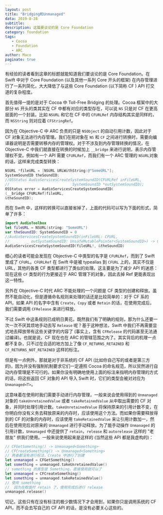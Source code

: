 ```yaml
---
layout: post
title: "Bridging和Unmanaged"
data: 2019-8-28
subtitle: 
description: 这篇要谈论的是 Core Foundation
category: foundation
tags:
   - Cocoa
   - Foundation
   - ARC
author: Maco
paginate: true
---
```



有经验的读者看到这章的标题就能知道我们要谈论的是 Core Foundation。在 Swift 中对于 Core Foundation (以及其他一系列 Core 开头的框架) 在内存管理进行了一系列简化，大大降低了与这些 Core Foundation (以下简称 CF ) API 打交道的复杂程度。

首先值得一提的是对于 Cocoa 中 Toll-Free Bridging 的处理。Cocoa 框架中的大部分 `NS` 开头的类其实在 CF 中都有对应的类型存在，可以说 `NS` 只是对 CF 在更高层面的一个封装。比如 `NSURL` 和它在 CF 中的 `CFURLRef` 内存结构其实是同样的，而 `NSString` 则对应着 `CFStringRef`。

因为在 Objective-C 中 ARC 负责的只是 `NSObject` 的自动引用计数，因此对于 CF 对象无法进行内存管理。我们在把对象在 `NS` 和 `CF` 之间进行转换时，需要向编译器说明是否需要转移内存的管理权。对于不涉及到内存管理转换的情况，在 Objective-C 中我们就直接在转换的时候加上 `__bridge` 来进行说明，表示内存管理权不变。例如有一个 API 需要 `CFURLRef`，而我们有一个 ARC 管理的 `NSURL`对象的话，这样来完成类型转换：

```objective-c
NSURL *fileURL = [NSURL URLWithString:@"SomeURL"];
SystemSoundID theSoundID;
//OSStatus AudioServicesCreateSystemSoundID(CFURLRef inFileURL,
//                             SystemSoundID *outSystemSoundID);
OSStatus error = AudioServicesCreateSystemSoundID(
(__bridge CFURLRef)fileURL,
&theSoundID);
```

而在 Swift 中，这样的转换可以直接省掉了，上面的代码可以写为下面的形式，简单了许多：

```swift
import AudioToolbox
let fileURL = NSURL(string: "SomeURL")
var theSoundID: SystemSoundID = 0
//AudioServicesCreateSystemSoundID(inFileURL: CFURL,
//        _ outSystemSoundID: UnsafeMutablePointer<SystemSoundID>) -> OSStatus
AudioServicesCreateSystemSoundID(fileURL!, &theSoundID)
```

细心的读者可能会发现在 Objective-C 中类型的名字是 `CFURLRef`，而到了 Swift 里成了 `CFURL`。`CFURLRef` 在 Swift 中是被 typealias 到 `CFURL` 上的，其实不仅是 URL，其他的各类 CF 类型都进行了类似的处理。这主要是为了减少 API 的迷惑：现在这些 `CF` 类型的行为更接近于 ARC 管理下的对象，因此去掉 Ref 更能表现出这一特性。

另外在 Objective-C 时代 ARC 不能处理的一个问题是 CF 类型的创建和释放。虽然不能自动化，但是遵循命名规则来处理的话还是比较简单的：对于 CF 系的 API，如果 API 的名字中含有 `Create`，`Copy` 或者 `Retain` 的话，在使用完成后，我们需要调用 `CFRelease` 来进行释放。

不过 Swift 中这条规则已成明日黄花。既然我们有了明确的规则，那为什么还要一次一次不厌其烦地手动去写 `Release` 呢？基于这种想法，Swift 中我们不再需要显式地去释放带有这些关键字的内容了 (事实上，含有 `CFRelease` 的代码甚至无法通过编译)。也就是说，CF 现在也在 ARC 的管辖范围之内了。其实背后的机理一点都不复杂，只不过在合适的地方加上了像 `CF_RETURNS_RETAINED` 和 `CF_RETURNS_NOT_RETAINED` 这样的标注。

但是有一点例外，那就是对于非系统的 CF API (比如你自己写的或者是第三方的)，因为并没有强制机制要求它们一定遵照 Cocoa 的命名规范，所以贸然进行自动内存管理是不可行的。如果你没有明确地使用上面的标注来指明内存管理的方式的话，将这些返回 CF 对象的 API 导入 Swift 时，它们的类型会被对对应为 `Unmanaged<T>`。

这意味着在使用时我们需要手动进行内存管理，一般来说会使用得到的 `Unmanaged` 对象的 `takeUnretainedValue` 或者 `takeRetainedValue` 从中取出需要的 CF 对象，并同时处理引用计数。`takeUnretainedValue` 将保持原来的引用计数不变，在你明白你没有义务去释放原来的内存时，应该使用这个方法。而如果你需要释放得到的 CF 的对象的内存时，应该使用 `takeRetainedValue` 来让引用计数加一，然后在使用完后对原来的 `Unmanaged` 进行手动释放。为了能手动操作 `Unmanaged` 的引用计数，`Unmanaged` 中还提供了 `retain`，`release` 和 `autorelease` 这样的 "老朋友" 供我们使用。一般来说使用起来是这样的 (当然这些 API 都是我虚构的)：

```swift
// CFGetSomething() -> Unmanaged<Something>
// CFCreateSomething() -> Unmanaged<Something>
// 两者都没有进行标注，Create 中进行了创建
let unmanaged = CFGetSomething()
let something = unmanaged.takeUnretainedValue()
// something 的类型是 Something，直接使用就可以了
let unmanaged = CFCreateSomething()
let something = unmanaged.takeRetainedValue()
// 使用 something
//  因为在取值时 retain 了，使用完成后进行 release
unmanaged.release()
```

切记，这些只有在没有标注的极少数情况下才会用到，如果你只是调用系统的 CF API，而不会去写自己的 CF API 的话，是没有必要关心这些的。